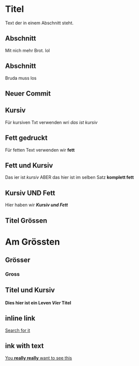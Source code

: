 # Titel

Text der in einem Abschnitt steht. 

## Abschnitt

Mit nich mehr Brot.
lol

## Abschnitt

Bruda muss los

## Neuer Commit

## Kursiv

Für kursiven Txt verwenden wri _das ist kursiv_

## Fett gedruckt

Für fetten Text verwenden wir **fett**

## Fett und Kursiv

Das ier ist _kursiv_ ABER das hier ist im selben Satz **komplett fett**

## Kursiv **UND** Fett

Hier haben wir **_Kursiv und Fett_**

## Titel Grössen

# Am Grössten
## Grösser
### Gross

## Titel und Kursiv

#### Dies hier ist ein Leven _Vier_ Titel

## inline link

[Search for it](https://www.google.com)

## ink with text

[You **really really** want to see this](https.//www.dailykitten.com)
